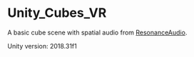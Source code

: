 # Unity_Cubes_VR
A basic cube scene with spatial audio from [ResonanceAudio](https://resonance-audio.github.io/resonance-audio/develop/unity/getting-started.html).

Unity version: 2018.31f1